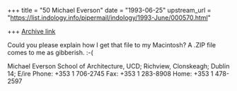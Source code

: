 +++
title = "50 Michael Everson"
date = "1993-06-25"
upstream_url = "https://list.indology.info/pipermail/indology/1993-June/000570.html"

+++
[Archive link](https://list.indology.info/pipermail/indology/1993-June/000570.html)

Could you please explain how I get that file to my Macintosh?
A .ZIP file comes to me as gibberish. :-(

Michael Everson
School of Architecture, UCD; Richview, Clonskeagh; Dublin 14; E/ire
Phone: +353 1 706-2745  Fax: +353 1 283-8908  Home: +353 1 478-2597





